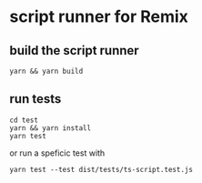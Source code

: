 # script runner for Remix

## build the script runner
```
yarn && yarn build
```

## run tests
```
cd test
yarn && yarn install
yarn test
``` 
or run a speficic test with
``` 
yarn test --test dist/tests/ts-script.test.js 
```